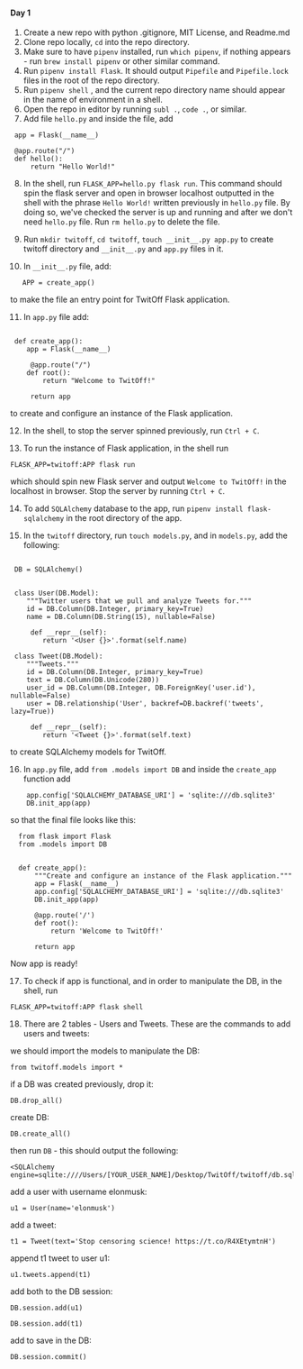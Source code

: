 
#### Day 1
1. Create a new repo with python .gitignore, MIT License, and Readme.md
2. Clone repo locally, `cd` into the repo directory.
3. Make sure to have `pipenv` installed, run `which pipenv`, if nothing appears - run `brew install pipenv` or other similar command.
4. Run `pipenv install Flask`. It should output `Pipefile` and `Pipefile.lock` files in the root of the repo directory.
5. Run `pipenv shell` , and the current repo directory name should appear in the name of environment in a shell.
6. Open the repo in editor by running `subl .`, `code .`, or similar.
7. Add file `hello.py` and inside the file, add 

  ```from flask import Flask
   app = Flask(__name__)

   @app.route("/")
   def hello():
       return "Hello World!"
  ``` 
     
8. In the shell, run `FLASK_APP=hello.py flask run`. This command should spin the flask server and open in browser localhost outputted in the shell with the phrase `Hello World!` written previously in `hello.py` file. By doing so, we've checked the server is up and running and after we don't need `hello.py` file. Run `rm hello.py` to delete the file.
9. Run 
 `mkdir twitoff`, 
 `cd twitoff`, 
 `touch __init__.py app.py` 
 to create twitoff directory and `__init__.py` and `app.py` files in it.
 
10. In `__init__.py` file, add:

  ```from .app import create_app
     APP = create_app()
   ```
 
   to make the file an entry point for TwitOff Flask application.
 
11. In `app.py` file add:

  ```from flask import Flask

   def create_app():
      app = Flask(__name__)

       @app.route("/")
      def root():
          return "Welcome to TwitOff!"

       return app
```
 to create and configure an instance of the Flask application.
 
12. In the shell, to stop the server spinned previously, run `Ctrl + C`.

13. To run the instance of Flask application, in the shell run

```FLASK_APP=twitoff:APP flask run```

which should spin new Flask server and output `Welcome to TwitOff!` in the localhost in browser. Stop the server by running `Ctrl + C`.

14. To add `SQLAlchemy` database to the app, run `pipenv install flask-sqlalchemy` in the root directory of the app.

15. In the `twitoff` directory, run `touch models.py`, and in `models.py`, add the following: 

```from flask_sqlalchemy import SQLAlchemy

 DB = SQLAlchemy()


 class User(DB.Model):
    """Twitter users that we pull and analyze Tweets for."""
    id = DB.Column(DB.Integer, primary_key=True)
    name = DB.Column(DB.String(15), nullable=False)

     def __repr__(self):
        return '<User {}>'.format(self.name)

 class Tweet(DB.Model):
    """Tweets."""
    id = DB.Column(DB.Integer, primary_key=True)
    text = DB.Column(DB.Unicode(280))
    user_id = DB.Column(DB.Integer, DB.ForeignKey('user.id'), nullable=False)
    user = DB.relationship('User', backref=DB.backref('tweets', lazy=True))

     def __repr__(self):
        return '<Tweet {}>'.format(self.text)
```
to create SQLAlchemy models for TwitOff.

16. In `app.py` file, add `from .models import DB` and inside the `create_app` function add

``` 
    app.config['SQLALCHEMY_DATABASE_URI'] = 'sqlite:///db.sqlite3'
    DB.init_app(app)
```
 
 so that the final file looks like this:
```
  from flask import Flask
  from .models import DB


  def create_app():
      """Create and configure an instance of the Flask application."""
      app = Flask(__name__)
      app.config['SQLALCHEMY_DATABASE_URI'] = 'sqlite:///db.sqlite3'
      DB.init_app(app)

      @app.route('/')
      def root():
          return 'Welcome to TwitOff!'

      return app
 ```
 Now app is ready!

17. To check if app is functional, and in order to manipulate the DB, in the shell, run 

```
FLASK_APP=twitoff:APP flask shell
```

18. There are 2 tables - Users and Tweets. These are the commands to add users and tweets:

  we should import the models to manipulate the DB:
  ```
  from twitoff.models import *
  
  ``` 
  
  if a DB was created previously, drop it:
  
  ```
  DB.drop_all()
  ```
  create DB:
  
  ```
  DB.create_all()
  ```
  
  then run `DB` - this should output the following:

```
<SQLAlchemy engine=sqlite:////Users/[YOUR_USER_NAME]/Desktop/TwitOff/twitoff/db.sqlite3>
```
  
  add a user with username elonmusk:
  ```
  u1 = User(name='elonmusk')
  ``` 

  add a tweet:
  ```
  t1 = Tweet(text='Stop censoring science! https://t.co/R4XEtymtnH')
  ``` 
  append t1 tweet to user u1:
  ```
  u1.tweets.append(t1)
  ```
  
  add both to the DB session:

  ```
  DB.session.add(u1)
  ```

  ```
  DB.session.add(t1)
  ```  
  
  add to save in the DB:
  ```
  DB.session.commit()
  ``` 


  
